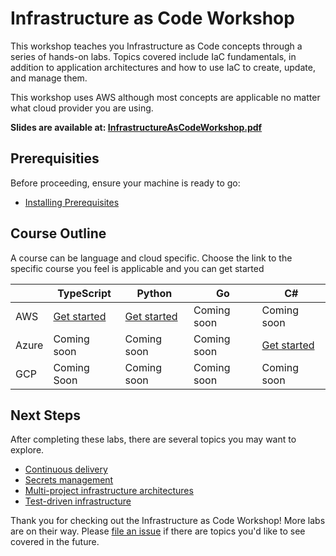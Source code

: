 # Infrastructure as Code Workshop

This workshop teaches you Infrastructure as Code concepts through a series of hands-on labs. Topics covered include IaC fundamentals, in addition to application architectures and how to use IaC to create, update, and manage them.

This workshop uses AWS although most concepts are applicable no matter what cloud provider you are using.

**Slides are available at: [InfrastructureAsCodeWorkshop.pdf](./slides/InfrastructureAsCodeWorkshop.pdf)**

## Prerequisities

Before proceeding, ensure your machine is ready to go:

* [Installing Prerequisites](./00-installing-prerequisites.md)

## Course Outline

A course can be language and cloud specific. Choose the link to the specific course you feel is applicable and you can get started

|            | TypeScript            | Python                   | Go                       | C#                       | 
| ------     | -------               | -------                  | -------                  | -------                  |
| AWS        |   [Get started][1]    |   [Get started][2]       |   Coming soon            |   Coming soon            |
| Azure      |   Coming soon         |   Coming soon            |   Coming soon            |   [Get started][3]            |
| GCP        |   Coming Soon         |   Coming soon            |   Coming soon            |   Coming soon            |

## Next Steps

After completing these labs, there are several topics you may want to explore.

* [Continuous delivery](https://www.pulumi.com/docs/guides/continuous-delivery/)
* [Secrets management](https://www.pulumi.com/blog/managing-secrets-with-pulumi/)
* [Multi-project infrastructure architectures](https://www.pulumi.com/blog/architect-aws-application-infra-with-pulumi-stack-references/)
* [Test-driven infrastructure](https://www.pulumi.com/blog/unit-testing-infrastructure-in-nodejs-and-mocha/)

Thank you for checking out the Infrastructure as Code Workshop! More labs are on their way. Please [file an issue](https://github.com/pulumi/infrastructure-as-code-workshop/issues/new) if there are topics you'd like to see covered in the future.

[1]: ./labs/aws/typescript/README.md
[2]: ./labs/aws/python/README.md
[3]: ./labs/azure/csharp/README.md
